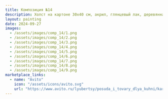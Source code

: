 ```yaml
---
title: Композиция №14
description: Холст на картоне 30х40 см, акрил, глянцевый лак, деревянная рама.
layout: painting
date: 2024-09-27
images:
  - /assets/images/comp_14/1.png
  - /assets/images/comp_14/2.png
  - /assets/images/comp_14/3.png
  - /assets/images/comp_14/4.png
  - /assets/images/comp_14/5.png
  - /assets/images/comp_14/6.png
  - /assets/images/comp_14/7.png
  - /assets/images/comp_14/8.png
  - /assets/images/comp_14/9.png
marketplace_links:
  - name: "Avito"
    icon: "/assets/icons/avito.svg"
    url: "https://www.avito.ru/lyubertsy/posuda_i_tovary_dlya_kuhni/kartina_abstraktsiya_30h40sm_v_rame_7464366239?utm_campaign=native&utm_medium=item_page_android&utm_source=soc_sharing_seller"
---
```

